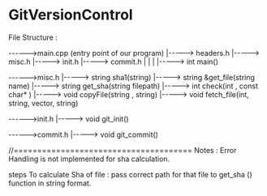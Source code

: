 # GitVersionControl


File Structure :

------>main.cpp (entry point of our program)
		|-----> headers.h
		|-----> misc.h
		|-----> init.h
		|-----> commit.h
		|
		|
		|
		|-----> int main() 




------>misc.h
		|-----> string sha1(string)
		|-----> string &get_file(string name)
		|----->	string get_sha(string filepath) 
		|-----> int check(int , const char* )
		|-----> void copyFile(string , string)
		|-----> void fetch_file(int, string, vector<string>, string)
		

------>init.h
		|-----> void git_init()


------>commit.h
		|-----> void git_commit()

	


//======================================
Notes : Error Handling is not implemented for sha calculation.

steps To calculate Sha of file : pass correct path for that file to get_sha () function in string format.
